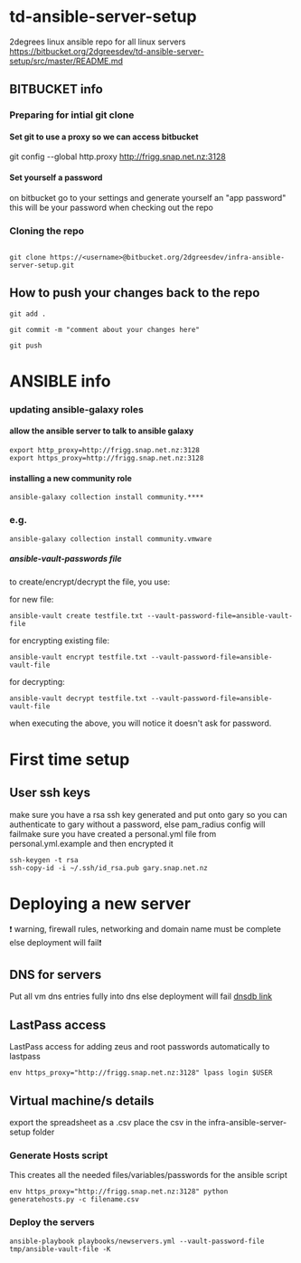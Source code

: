 # td-ansible-server-setup
2degrees linux ansible repo
for all linux servers
https://bitbucket.org/2dgreesdev/td-ansible-server-setup/src/master/README.md 

## BITBUCKET info

### Preparing for intial git clone

#### Set git to use a proxy so we can access bitbucket
git config --global http.proxy http://frigg.snap.net.nz:3128

#### Set yourself a password
on bitbucket go to your settings and generate yourself an "app password" this will be your password when checking out the repo


### Cloning the repo

```

git clone https://<username>@bitbucket.org/2dgreesdev/infra-ansible-server-setup.git

```

## How to push your changes back to the repo

```
git add .

git commit -m "comment about your changes here"

git push

```

# ANSIBLE info

### updating ansible-galaxy roles

#### allow the ansible server to talk to ansible galaxy
```
export http_proxy=http://frigg.snap.net.nz:3128
export https_proxy=http://frigg.snap.net.nz:3128
```
#### installing a new community role
```
ansible-galaxy collection install community.****
```
### e.g.
```
ansible-galaxy collection install community.vmware
```
##### ansible-vault-passwords file
to create/encrypt/decrypt the file, you use:

for new file:
```
ansible-vault create testfile.txt --vault-password-file=ansible-vault-file
```
for encrypting existing file:
```
ansible-vault encrypt testfile.txt --vault-password-file=ansible-vault-file
```
for decrypting:
```
ansible-vault decrypt testfile.txt --vault-password-file=ansible-vault-file
```
when executing the above, you will notice it doesn't ask for password.


# First time setup

## User ssh keys

make sure you have a rsa ssh key generated and put onto gary so you can authenticate to gary without a password, else pam_radius config will failmake sure you have created a personal.yml file from personal.yml.example and then encrypted it
```
ssh-keygen -t rsa
ssh-copy-id -i ~/.ssh/id_rsa.pub gary.snap.net.nz
```

# Deploying a new server

:exclamation: warning, firewall rules, networking and domain name must be complete else deployment will fail:exclamation:

## DNS for servers

Put all vm dns entries fully into dns else deployment will fail
[dnsdb link](https://dnsdb.snap.net.nz)

## LastPass access

LastPass access for adding zeus and root passwords automatically to lastpass
```
env https_proxy="http://frigg.snap.net.nz:3128" lpass login $USER
```

## Virtual machine/s details
export the spreadsheet as a .csv
place the csv in the infra-ansible-server-setup folder

### Generate Hosts script

This creates all the needed files/variables/passwords for the ansible script

```
env https_proxy="http://frigg.snap.net.nz:3128" python generatehosts.py -c filename.csv
```


### Deploy the servers
```
ansible-playbook playbooks/newservers.yml --vault-password-file tmp/ansible-vault-file -K
```

